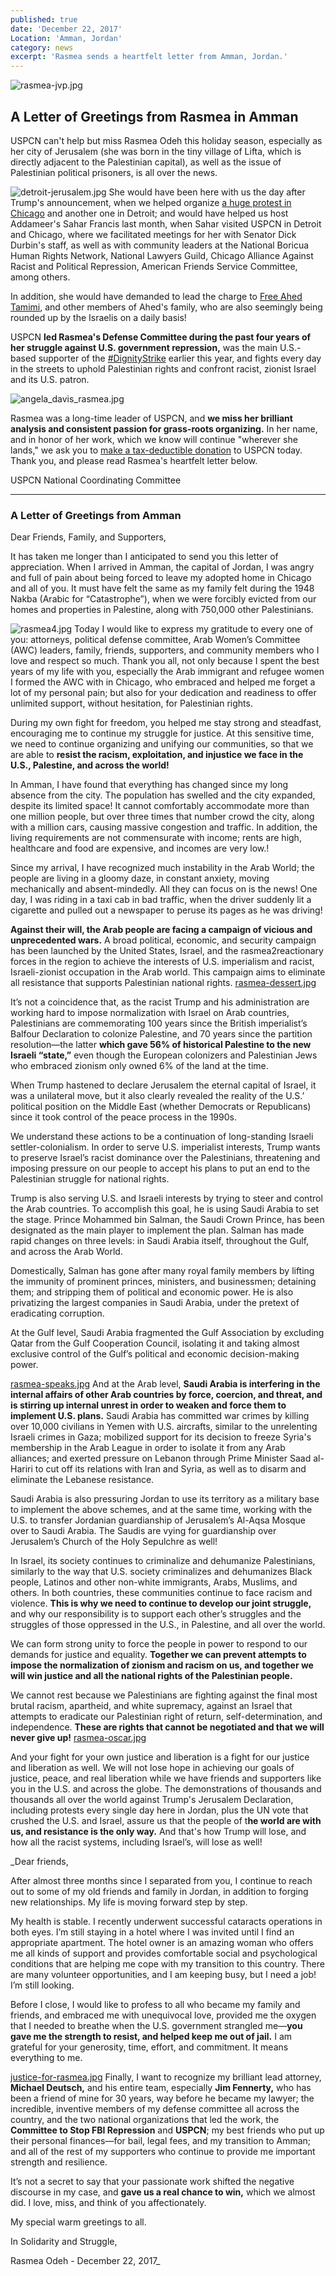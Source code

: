 ```yaml
---
published: true
date: 'December 22, 2017'
Location: 'Amman, Jordan'
category: news
excerpt: 'Rasmea sends a heartfelt letter from Amman, Jordan.'
---
```

![rasmea-jvp.jpg]({{site.baseurl}}/assets/img/rasmea-jvp.jpg)

## A Letter of Greetings from Rasmea in Amman

USPCN can't help but miss Rasmea Odeh this holiday season, especially as her city of Jerusalem (she was born in the tiny village of Lifta, which is directly adjacent to the Palestinian capital), as well as the issue of Palestinian political prisoners, is all over the news.

![detroit-jerusalem.jpg]({{site.baseurl}}/assets/img/detroit-jerusalem.jpg) She would have been here with us the day after Trump's announcement, when we helped organize [a huge protest in Chicago](https://www.facebook.com/USPCN/videos/1763394860362015/) and another one in Detroit; and would have helped us host Addameer's Sahar Francis last month, when Sahar visited USPCN in Detroit and Chicago, where we facilitated meetings for her with Senator Dick Durbin's staff, as well as with community leaders at the National Boricua Human Rights Network, National Lawyers Guild, Chicago Alliance Against Racist and Political Repression, American Friends Service Committee, among others.

In addition, she would have demanded to lead the charge to [Free Ahed Tamimi](https://nycsjp.wordpress.com/2017/12/20/demand-an-end-to-child-detention-free-ahed-tamimi-and-all-palestinian-political-prisoners/), and other members of Ahed's family, who are also seemingly being rounded up by the Israelis on a daily basis!

USPCN **led Rasmea's Defense Committee during the past four years of her struggle against U.S. government repression,** was the main U.S.-based supporter of the [#DignityStrike](http://uspcn.org/2017/05/28/victory-to-the-palestinian-prisoners-dignitystrike/) earlier this year, and fights every day in the streets to uphold Palestinian rights and confront racist, zionist Israel and its U.S. patron.

![angela_davis_rasmea.jpg]({{site.baseurl}}/assets/img/angela_davis_rasmea.jpg)

Rasmea was a long-time leader of USPCN, and **we miss her brilliant analysis and consistent passion for grass-roots organizing.** In her name, and in honor of her work, which we know will continue "wherever she lands," we ask you to [make a tax-deductible donation](http://uspcn.org/donate-to-support-uspcn/) to USPCN today. Thank you, and please read Rasmea's heartfelt letter below.


USPCN National Coordinating Committee


*********************************

### A Letter of Greetings from Amman

Dear Friends, Family, and Supporters,

It has taken me longer than I anticipated to send you this letter of appreciation. When I arrived in Amman, the capital of Jordan, I was angry and full of pain about being forced to leave my adopted home in Chicago and all of you. It must have felt the same as my family felt during the 1948 Nakba (Arabic for “Catastrophe”), when we were forcibly evicted from our homes and properties in Palestine, along with 750,000 other Palestinians.

![rasmea4.jpg]({{site.baseurl}}/assets/img/rasmea4.jpg)
Today I would like to express my gratitude to every one of you: attorneys, political defense committee, Arab Women’s Committee (AWC) leaders, family, friends, supporters, and community members who I love and respect so much. Thank you all, not only because I spent the best years of my life with you, especially the Arab immigrant and refugee women I formed the AWC with in Chicago, who embraced and helped me forget a lot of my personal pain; but also for your dedication and readiness to offer unlimited support, without hesitation, for Palestinian rights.

During my own fight for freedom, you helped me stay strong and steadfast, encouraging me to continue my struggle for justice. At this sensitive time, we need to continue organizing and unifying our communities, so that we are able to **resist the racism, exploitation, and injustice we face in the U.S., Palestine, and across the world!**

In Amman, I have found that everything has changed since my long absence from the city. The population has swelled and the city expanded, despite its limited space! It cannot comfortably accommodate more than one million people, but over three times that number crowd the city, along with a million cars, causing massive congestion and traffic. In addition, the living requirements are not commensurate with income; rents are high, healthcare and food are expensive, and incomes are very low.!

Since my arrival, I have recognized much instability in the Arab World; the people are living in a gloomy daze, in constant anxiety, moving mechanically and absent-mindedly. All they can focus on is the news! One day, I was riding in a taxi cab in bad traffic, when the driver suddenly lit a cigarette and pulled out a newspaper to peruse its pages as he was driving!

**Against their will, the Arab people are facing a campaign of vicious and unprecedented wars.** A broad political, economic, and security campaign has been launched by the United States, Israel, and the rasmea2reactionary forces in the region to achieve the interests of U.S. imperialism and racist, Israeli-zionist occupation in the Arab world. This campaign aims to eliminate all resistance that supports Palestinian national rights. [rasmea-dessert.jpg]({{site.baseurl}}/assets/img/rasmea-dessert.jpg)

It’s not a coincidence that, as the racist Trump and his administration are working hard to impose normalization with Israel on Arab countries, Palestinians are commemorating 100 years since the British imperialist’s Balfour Declaration to colonize Palestine, and 70 years since the partition resolution—the latter **which gave 56% of historical Palestine to the new Israeli “state,”** even though the European colonizers and Palestinian Jews who embraced zionism only owned 6% of the land at the time.

When Trump hastened to declare Jerusalem the eternal capital of Israel, it was a unilateral move, but it also clearly revealed the reality of the U.S.’ political position on the Middle East (whether Democrats or Republicans) since it took control of the peace process in the 1990s.

We understand these actions to be a continuation of long-standing Israeli settler-colonialism. In order to serve U.S. imperialist interests, Trump wants to preserve Israel’s racist dominance over the Palestinians, threatening and imposing pressure on our people to accept his plans to put an end to the Palestinian struggle for national rights.

Trump is also serving U.S. and Israeli interests by trying to steer and control the Arab countries. To accomplish this goal, he is using Saudi Arabia to set the stage. Prince Mohammed bin Salman, the Saudi Crown Prince, has been designated as the main player to implement the plan. Salman has made rapid changes on three levels: in Saudi Arabia itself, throughout the Gulf, and across the Arab World.

Domestically, Salman has gone after many royal family members by lifting the immunity of prominent princes, ministers, and businessmen; detaining them; and stripping them of political and economic power. He is also privatizing the largest companies in Saudi Arabia, under the pretext of eradicating corruption.

At the Gulf level, Saudi Arabia fragmented the Gulf Association by excluding Qatar from the Gulf Cooperation Council, isolating it and taking almost exclusive control of the Gulf’s political and economic decision-making power.

[rasmea-speaks.jpg]({{site.baseurl}}/assets/img/rasmea-speaks.jpg) 
And at the Arab level, **Saudi Arabia is interfering in the internal affairs of other Arab countries by force, coercion, and threat, and is stirring up internal unrest in order to weaken and force them to implement U.S. plans.** Saudi Arabia has committed war crimes by killing over 10,000 civilians in Yemen with U.S. aircrafts, similar to the unrelenting Israeli crimes in Gaza; mobilized support for its decision to freeze Syria's membership in the Arab League in order to isolate it from any Arab alliances; and exerted pressure on Lebanon through Prime Minister Saad al-Hariri to cut off its relations with Iran and Syria, as well as to disarm and eliminate the Lebanese resistance.

Saudi Arabia is also pressuring Jordan to use its territory as a military base to implement the above schemes, and at the same time, working with the U.S. to transfer Jordanian guardianship of Jerusalem’s Al-Aqsa Mosque over to Saudi Arabia. The Saudis are vying for guardianship over Jerusalem’s Church of the Holy Sepulchre as well!

In Israel, its society continues to criminalize and dehumanize Palestinians, similarly to the way that U.S. society criminalizes and dehumanizes Black people, Latinos and other non-white immigrants, Arabs, Muslims, and others. In both countries, these communities continue to face racism and violence. **This is why we need to continue to develop our joint struggle,** and why our responsibility is to support each other’s struggles and the struggles of those oppressed in the U.S., in Palestine, and all over the world.

We can form strong unity to force the people in power to respond to our demands for justice and equality. **Together we can prevent attempts to impose the normalization of zionism and racism on us, and together we will win justice and all the national rights of the Palestinian people.**

We cannot rest because we Palestinians are fighting against the final most brutal racism, apartheid, and white supremacy, against an Israel that attempts to eradicate our Palestinian right of return, self-determination, and independence. **These are rights that cannot be negotiated and that we will never give up!** [rasmea-oscar.jpg]({{site.baseurl}}/assets/img/rasmea-oscar.jpg) 

And your fight for your own justice and liberation is a fight for our justice and liberation as well. We will not lose hope in achieving our goals of justice, peace, and real liberation while we have friends and supporters like you in the U.S. and across the globe. The demonstrations of thousands and thousands all over the world against Trump's Jerusalem Declaration, including protests every single day here in Jordan, plus the UN vote that crushed the U.S. and Israel, assure us that the people of t**he world are with us, and resistance is the only way.** And that's how Trump will lose, and how all the racist systems, including Israel’s, will lose as well!

_Dear friends,

After almost three months since I separated from you, I continue to reach out to some of my old friends and family in Jordan, in addition to forging new relationships. My life is moving forward step by step.

My health is stable. I recently underwent successful cataracts operations in both eyes. I’m still staying in a hotel where I was invited until I find an appropriate apartment. The hotel owner is an amazing woman who offers me all kinds of support and provides comfortable social and psychological conditions that are helping me cope with my transition to this country. There are many volunteer opportunities, and I am keeping busy, but I need a job! I’m still looking.

Before I close, I would like to profess to all who became my family and friends, and embraced me with unequivocal love, provided me the oxygen that I needed to breathe when the U.S. government strangled me—**you gave me the strength to resist, and helped keep me out of jail.** I am grateful for your generosity, time, effort, and commitment. It means everything to me.

[justice-for-rasmea.jpg]({{site.baseurl}}/assets/img/justice-for-rasmea.jpg) Finally, I want to recognize my brilliant lead attorney, **Michael Deutsch,** and his entire team, especially **Jim Fennerty,** who has been a friend of mine for 30 years, way before he became my lawyer; the incredible, inventive members of my defense committee all across the country, and the two national organizations that led the work, the **Committee to Stop FBI Repression** and **USPCN**; my best friends who put up their personal finances—for bail, legal fees, and my transition to Amman; and all of the rest of my supporters who continue to provide me important strength and resilience.

It’s not a secret to say that your passionate work shifted the negative discourse in my case, and **gave us a real chance to win,** which we almost did. I love, miss, and think of you affectionately.

My special warm greetings to all.

In Solidarity and Struggle,

Rasmea Odeh - December 22, 2017_